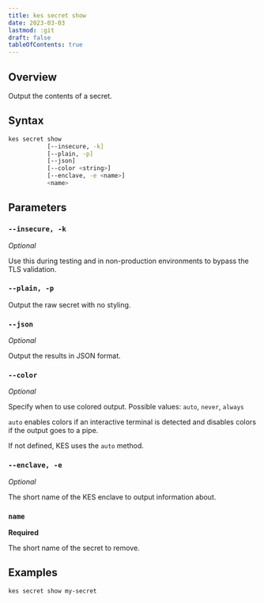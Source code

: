 ```yaml
---
title: kes secret show
date: 2023-03-03
lastmod: :git
draft: false
tableOfContents: true
---
```


## Overview

Output the contents of a secret.

## Syntax

```sh
kes secret show
           [--insecure, -k]
           [--plain, -p]
           [--json]
           [--color <string>]
           [--enclave, -e <name>]
           <name>
```

## Parameters

### `--insecure, -k`

_Optional_

Use this during testing and in non-production environments to bypass the TLS validation.

### `--plain, -p`

Output the raw secret with no styling.

### `--json`

_Optional_

Output the results in JSON format.

### `--color`

_Optional_

Specify when to use colored output. 
Possible values: `auto`, `never`, `always`

`auto` enables colors if an interactive terminal is detected and disables colors if the output goes to a pipe.

If not defined, KES uses the `auto` method.

### `--enclave, -e`

_Optional_

The short name of the KES enclave to output information about.

### `name`

**Required**

The short name of the secret to remove.

## Examples

```sh {.copy}
kes secret show my-secret
```
